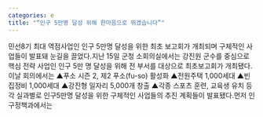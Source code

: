 ```yaml
---
categories: e
title: "“인구 5만명 달성 위해 한마음으로 뛰겠습니다”"
---
```

민선8기 최대 역점사업인 인구 5만명 달성을 위한 최초 보고회가 개최되며 구체적인 사업들이 발표돼 눈길을 끌었다.지난 15일 군청 소회의실에서는 강진원 군수를 중심으로 핵심 전략 사업인 인구 5만 명 달성을 위해 전 부서를 대상으로 최초보고회가 개최됐다.이날 회의에서는 ▲푸소 시즌 2, 제2 푸소(fu-so) 활성화 ▲전원주택 1,000세대 ▲빈집정비 1,000세대 ▲강진형 일자리 5,000개 창출 ▲각종 스포츠 훈련, 교육생 유치 등 각 실과별로 인구5만명 달성을 위한 구체적인 사업들의 추진 계획들이 발표됐다.먼저 인구정책과에서는